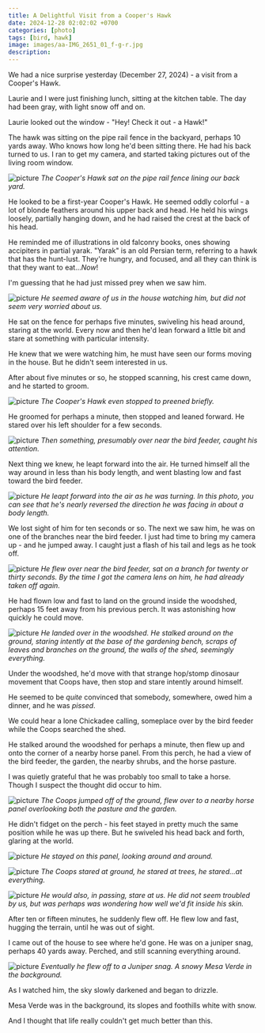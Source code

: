 ```yaml
---
title: A Delightful Visit from a Cooper's Hawk
date: 2024-12-28 02:02:02 +0700
categories: [photo]
tags: [bird, hawk]
image: images/aa-IMG_2651_01_f-g-r.jpg
description: 
---
```


We had a nice surprise yesterday (December 27, 2024) - a visit from a Cooper's Hawk.

Laurie and I were just finishing lunch, sitting at the kitchen table. The day had been gray, with light snow off and on.

Laurie looked out the window - "Hey! Check it out - a Hawk!"

The hawk was sitting on the pipe rail fence in the backyard, perhaps 10 yards away. Who knows how long he'd been sitting there. He had his back turned to us. I ran to get my camera, and started taking pictures out of the living room window.

![picture](images/aa-IMG_2580_f-g-r.jpg)
*The Cooper's Hawk sat on the pipe rail fence lining our back yard.*

He looked to be a first-year Cooper's Hawk. He seemed oddly colorful - a lot of blonde feathers around his upper back and head. He held his wings loosely, partially hanging down, and he had raised the crest at the back of his head.

He reminded me of illustrations in old falconry books, ones showing accipiters in partial yarak. "Yarak" is an old Persian term, referring to a hawk that has the hunt-lust. They're hungry, and focused, and all they can think is that they want to eat..._Now_!

I'm guessing that he had just missed prey when we saw him.

![picture](images/aa-IMG_2609_f-g-r.jpg)
*He seemed aware of us in the house watching him, but did not seem very worried about us.*

He sat on the fence for perhaps five minutes, swiveling his head around, staring at the world. Every now and then he'd lean forward a little bit and stare at something with particular intensity.

He knew that we were watching him, he must have seen our forms moving in the house. But he didn't seem interested in us.

After about five minutes or so, he stopped scanning, his crest came down, and he started to groom.

![picture](images/aa-IMG_2612_f-g-r.jpg)
*The Cooper's Hawk even stopped to preened briefly.*

He groomed for perhaps a minute, then stopped and leaned forward. He stared over his left shoulder for a few seconds.

![picture](images/aa-IMG_2623_f-g-r.jpg)
*Then something, presumably over near the bird feeder, caught his attention.*

Next thing we knew, he leapt forward into the air. He turned himself all the way around in less than his body length, and went blasting low and fast toward the bird feeder.

![picture](images/aa-IMG_2624_f-g-r.jpg)
*He leapt forward into the air as he was turning. In this photo, you can see that he's nearly reversed the direction he was facing in about a body length.*

We lost sight of him for ten seconds or so. The next we saw him, he was on one of the branches near the bird feeder. I just had time to bring my camera up - and he jumped away. I caught just a flash of his tail and legs as he took off.

![picture](images/aa-IMG_2625_01_f-r.jpg)
*He flew over near the bird feeder, sat on a branch for twenty or thirty seconds. By the time I got the camera lens on him, he had already taken off again.*

He had flown low and fast to land on the ground inside the woodshed, perhaps 15 feet away from his previous perch. It was astonishing how quickly he could move.

![picture](images/aa-IMG_2627_f-g-r.jpg)
*He landed over in the woodshed. He stalked around on the ground, staring intently at the base of the gardening bench, scraps of leaves and branches on the ground, the walls of the shed, seemingly everything.*

Under the woodshed, he'd move with that strange hop/stomp dinosaur movement that Coops have, then stop and stare intently around himself.

He seemed to be _quite_ convinced that somebody, somewhere, owed him a dinner, and he was _pissed_.

We could hear a lone Chickadee calling, someplace over by the bird feeder while the Coops searched the shed.

He stalked around the woodshed for perhaps a minute, then flew up and onto the corner of a nearby horse panel. From this perch, he had a view of the bird feeder, the garden, the nearby shrubs, and the horse pasture.

I was quietly grateful that he was probably too small to take a horse. Though I suspect the thought did occur to him.

![picture](images/aa-IMG_2651_01_f-g-r.jpg)
*The Coops jumped off of the ground, flew over to a nearby horse panel overlooking both the pasture and the garden.*

He didn't fidget on the perch - his feet stayed in pretty much the same position while he was up there. But he swiveled his head back and forth, glaring at the world.

![picture](images/aa-IMG_2658_f-g-r.jpg)
*He stayed on this panel, looking around and around.*

![picture](images/aa-IMG_2663_f-g-r.jpg)
*The Coops stared at ground, he stared at trees, he stared...at everything.*

![picture](images/aa-IMG_2673_f-g-r.jpg)
*He would also, in passing, stare at us. He did not seem troubled by us, but was perhaps was wondering how well we'd fit inside his skin.*

After ten or fifteen minutes, he suddenly flew off. He flew low and fast, hugging the terrain, until he was out of sight.

I came out of the house to see where he'd gone. He was on a juniper snag, perhaps 40 yards away. Perched, and still scanning everything around.

![picture](images/aa-IMG_2680_01_f-g-r.jpg)
*Eventually he flew off to a Juniper snag. A snowy Mesa Verde in the background.*

As I watched him, the sky slowly darkened and began to drizzle.

Mesa Verde was in the background, its slopes and foothills white with snow.

And I thought that life really couldn't get much better than this.
